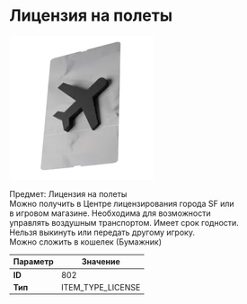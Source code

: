 # Лицензия на полеты

![Item Image](../img/802.webp?raw=true)

Предмет: Лицензия на полеты<br>Можно получить в Центре лицензирования города SF или<br>в игровом магазине. Необходима для возможности<br>управлять воздушным транспортом. Имеет срок годности.<br>Нельзя выкинуть или передать другому игроку.<br>Можно сложить в кошелек (Бумажник)


| Параметр | Значение |
|----------|----------|
| **ID** | 802 |
| **Тип** | ITEM_TYPE_LICENSE |

